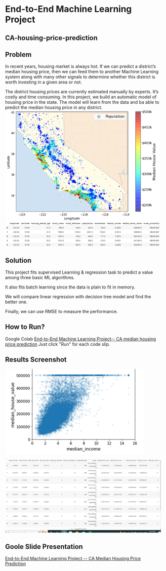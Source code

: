 # End-to-End Machine Learning Project
## CA-housing-price-prediction

## Problem
In recent years, housing market is always hot. If we can predict a district’s median housing price, then we can feed them to another Machine Learning system along with many other signals to determine whether this district is worth investing in a given area or not.

The district housing prices are currently estimated manually by experts. It’s costly and time consuming.
In this project, we build an automatic model of housing price in the state. The model will learn from the data and ba able to predict the median housing price in any district.
![GitHub Logo](222.PNG)
![GitHub Logo](Capture.PNG)

## Solution

This project fits supervised Learning & regression task to predict a value among three basic ML algorithms.

It also fits batch learning since the data is plain to fit in memory.

We will compare linear regression with decision tree model and find the better one.

Finally, we can use RMSE to measure the performance.

## How to Run?

Google Colab
[End-to-End Machine Learning Project-- CA median housing price prediction](https://github.com/groovyxw/End-to-End-Machine-Learning--CA-housing-price-prediction/blob/main/ML_CA_median_housing_price_prediction.ipynb)
Just click "Run" for each code slip.

## Results Screenshot
![GitHub Logo](333.PNG)


![GitHub Logo](444.PNG)

## Goole Slide Presentation
[End-to-End Machine Learning Project -- CA Median Housing Price Prediction]([https://docs.google.com/presentation/d/1IxDKEYZMIFmObrPERAgaAxwmnGNR5qziqgttXQEamWU/edit?usp=sharing](https://docs.google.com/presentation/d/1BpSwp4gEzM4z_vOQf3U66tkiXmjyGuEuH8gOWONNUmQ/edit?usp=sharing))
